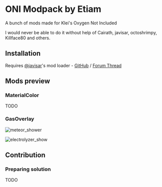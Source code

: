 # ONI Modpack by Etiam

A bunch of mods made for Klei's Oxygen Not Included

I would never be able to do it without help of Cairath, javisar, octoshrimpy, Killface80 and others.

## Installation

Requires [@javisar](https://github.com/javisar)'s mod loader - [GitHub](https://github.com/javisar/ONI-Modloader) / [Forum Thread](https://forums.kleientertainment.com/forums/topic/88186-mods05-oni-modloader/)

## Mods preview

### MaterialColor

TODO

### GasOverlay

![meteor_shower](https://media.giphy.com/media/1wogZv7RfqvyGq0Mg3/giphy.gif)

![electrolyzer_show](https://media.giphy.com/media/5k3LGTDoJMu388aSDm/giphy.gif)

## Contribution

### Preparing solution

TODO

